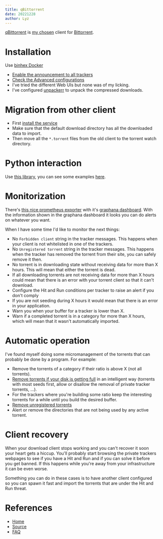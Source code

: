 ```yaml
---
title: qBittorrent
date: 20221228
author: Lyz
---
```


[qBittorrent](https://www.qbittorrent.org/) is [my chosen](torrents.md) client
for [Bittorrent](https://en.wikipedia.org/wiki/BitTorrent).

# Installation

Use [binhex Docker](https://github.com/binhex/arch-qbittorrentvpn)

- [Enable the announcement to all trackers](https://github.com/qbittorrent/qBittorrent/wiki/Frequently-Asked-Questions#only-one-tracker-is-working-the-others-arent-contacted-yet)
- [Check the Advanced configurations](https://github.com/qbittorrent/qBittorrent/wiki/Explanation-of-Options-in-qBittorrent#Advanced)
- I've tried the different Web UIs but none was of my licking.
- I've configured [unpackerr](https://github.com/davidnewhall/unpackerr) to
  unpack the compressed downloads.

# Migration from other client

- First [install the service](#installation)
- Make sure that the default download directory has all the downloaded data to
  import.
- Then move all the `*.torrent` files from the old client to the torrent watch
  directory.

# Python interaction

Use [this library](https://github.com/rmartin16/qbittorrent-api), you can see
some examples [here](https://github.com/StuffAnThings/qbit_manage).

# Monitorization

There's
[this nice prometheus exporter](https://github.com/caseyscarborough/qbittorrent-exporter)
with it's
[graphana dashboard](https://github.com/caseyscarborough/qbittorrent-grafana-dashboard).
With the information shown in the graphana dashboard it looks you can do alerts
on whatever you want.

When I have some time I'd like to monitor the next things:

- No `Forbidden client` string in the tracker messages. This happens when your
  client is not whitelisted in one of the trackers.
- No `Unregistered torrent` string in the tracker messages. This happens when
  the tracker has removed the torrent from their site, you can safely remove it
  then.
- No torrent is in downloading state without receiving data for more than X
  hours. This will mean that either the torrent is dead.
- If all downloading torrents are not receiving data for more than X hours could
  mean that there is an error with your torrent client so that it can't
  download.
- Configure the Hit and Run conditions per tracker to raise an alert if you
  don't comply
- If you are not seeding during X hours it would mean that there is an error in
  your application.
- Warn you when your buffer for a tracker is lower than X.
- Warn if a completed torrent is in a category for more than X hours, which will
  mean that it wasn't automatically imported.

# Automatic operation

I've found myself doing some micromanagement of the torrents that can probably
be done by a program. For example:

- Remove the torrents of a category if their ratio is above X (not all
  torrents).
- [Remove torrents if your disk is getting full](https://github.com/StuffAnThings/qbit_manage/blob/master/scripts/delete_torrents_on_low_disk_space.py)
  in an intelligent way (torrents with most seeds first, allow or disallow the
  removal of private tracker torrents, ...).
- For the trackers where you're building some ratio keep the interesting
  torrents for a while until you build the desired buffer.
- [Remove unregistered torrents](https://github.com/qbittorrent/qBittorrent/issues/11469)
- Alert or remove the directories that are not being used by any active torrent.

# Client recovery

When your download client stops working and you can't recover it soon your heart
gets a hiccup. You'll probably start browsing the private trackers webpages to
see if you have a Hit and Run and if you can solve it before you get banned. If
this happens while you're away from your infrastructure it can be even worse.

Something you can do in these cases is to have another client configured so you
can spawn it fast and import the torrents that are under the Hit and Run threat.

# References

- [Home](https://www.qbittorrent.org/)
- [Source](https://github.com/qbittorrent/qBittorrent/)
- [FAQ](https://github.com/qbittorrent/qBittorrent/wiki/Frequently-Asked-Questions#will-private-torrent-be-affected-by-dht-and-pex-in-qbittorrent)
